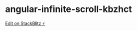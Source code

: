 # angular-infinite-scroll-kbzhct

[Edit on StackBlitz ⚡️](https://stackblitz.com/edit/angular-infinite-scroll-djvjxm)